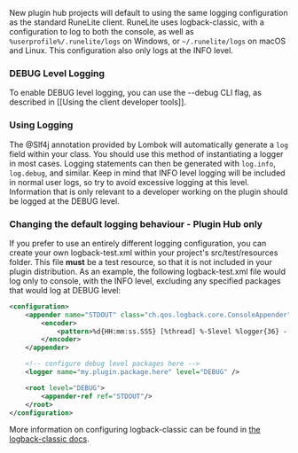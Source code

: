 New plugin hub projects will default to using the same logging configuration as the standard RuneLite client.
RuneLite uses logback-classic, with a configuration to log to both the console,
as well as `%userprofile%/.runelite/logs` on Windows, or `~/.runelite/logs` on macOS and Linux.
This configuration also only logs at the INFO level.

### DEBUG Level Logging
To enable DEBUG level logging, you can use the --debug CLI flag, as described in [[Using the client developer tools]].

### Using Logging
The @Slf4j annotation provided by Lombok will automatically generate a `log` field within your class.
You should use this method of instantiating a logger in most cases.
Logging statements can then be generated with `log.info`, `log.debug`, and similar.
Keep in mind that INFO level logging will be included in normal user logs,
so try to avoid excessive logging at this level.
Information that is only relevant to a developer working on the plugin should be logged at the DEBUG level.

### Changing the default logging behaviour - Plugin Hub only
If you prefer to use an entirely different logging configuration, 
you can create your own logback-test.xml within your project's src/test/resources folder.
This file __must__ be a test resource, so that it is not included in your plugin distribution.
As an example, the following logback-test.xml file would log only to console, with the INFO level,
excluding any specified packages that would log at DEBUG level:
```xml
<configuration>
    <appender name="STDOUT" class="ch.qos.logback.core.ConsoleAppender">
        <encoder>
            <pattern>%d{HH:mm:ss.SSS} [%thread] %-5level %logger{36} - %msg%n</pattern>
        </encoder>
    </appender>

    <!-- configure debug level packages here -->
    <logger name="my.plugin.package.here" level="DEBUG" />

    <root level="DEBUG">
        <appender-ref ref="STDOUT"/>
    </root>
</configuration>
```

More information on configuring logback-classic can be found in [the logback-classic docs](https://logback.qos.ch/manual/configuration.html).